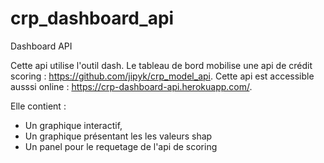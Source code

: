 # crp_dashboard_api
Dashboard API 

Cette api utilise l'outil dash. Le tableau de bord mobilise une api de crédit scoring : https://github.com/jipyk/crp_model_api.
Cette api est accessible ausssi online : https://crp-dashboard-api.herokuapp.com/.

Elle contient :
- Un graphique interactif,
- Un graphique présentant les les valeurs shap 
- Un panel pour le requetage de l'api de scoring
